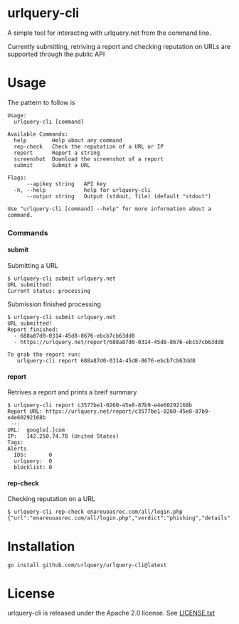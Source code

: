 # urlquery-cli


A simple tool for interacting with urlquery.net from the command line.

Currently submitting, retriving a report and checking reputation on URLs are supported through the public API



# Usage

The pattern to follow is
```
Usage:
  urlquery-cli [command]

Available Commands:
  help        Help about any command
  rep-check   Check the reputation of a URL or IP
  report      Report a string
  screenshot  Download the screenshot of a report
  submit      Submit a URL

Flags:
      --apikey string   API key
  -h, --help            help for urlquery-cli
      --output string   Output (stdout, file) (default "stdout")

Use "urlquery-cli [command] --help" for more information about a command.
```

### Commands

#### submit
Submitting a URL
```
$ urlquery-cli submit urlquery.net
URL submitted!
Current status: processing
```

Submission finished processing
```
$ urlquery-cli submit urlquery.net
URL submitted!
Report finished:
  - 688a87d0-0314-45d8-8676-ebcb7cb63dd8
  - https://urlquery.net/report/688a87d0-0314-45d8-8676-ebcb7cb63dd8

To grab the report run:
   urlquery-cli report 688a87d0-0314-45d8-8676-ebcb7cb63dd8
```

#### report
Retrives a report and prints a breif summary

```
$ urlquery-cli report c3577be1-0260-45e8-87b9-e4e60292168b
Report URL: https://urlquery.net/report/c3577be1-0260-45e8-87b9-e4e60292168b
 --- 
URL:  google[.]com
IP:   142.250.74.78 (United States)
Tags: 
Alerts
  IDS:       0
  urlquery:  0
  blocklist: 0
```

#### rep-check

Checking reputation on a URL
```
$ urlquery-cli rep-check enareuoasrec.com/all/login.php
{"url":"enareuoasrec.com/all/login.php","verdict":"phishing","details":null}
```


# Installation

```
go install github.com/urlquery/urlquery-cli@latest
```

# License

urlquery-cli is released under the Apache 2.0 license. See [LICENSE.txt](https://github.com/urlquery/urlquery-cli/blob/master/LICENSE.txt)

